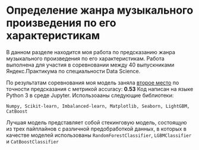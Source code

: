 # Определение жанра музыкального произведения по его характеристикам
В данном разделе находится моя работа по предсказанию жанра музыкального произведения по его характеристикам. Работа выполнена для участия в соревновании между 40 выпускниками Яндекс.Практикума по специальности Data Science. 

По результатам соревнования моя модель заняла [второе место](https://www.kaggle.com/competitions/music-genre-prediction-m124ds/leaderboard?) по точности предсказания с метрикой accuracy: **0.53**
Код написан на языке Python 3 в среде Jupyter. Использоааны следующие библиотеки:

`Numpy, Scikit-learn, Imbalanced-learn, Matplotlib, Seaborn, LightGBM, CatBoost`
    
Лучшая модель представляет собой стекинговую модель, состоящую из трех пайплайнов с различной предобработкой данных, в которых в качестве моделей использованы `RandomForestClassifier`, `LGBMClassifier` и `CatBoostClassifier`

